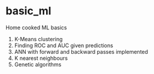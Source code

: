 # basic_ml
Home cooked ML basics

1. K-Means clustering
2. Finding ROC and AUC given predictions
3. ANN with forward and backward passes implemented
4. K nearest neighbours
5. Genetic algorithms
